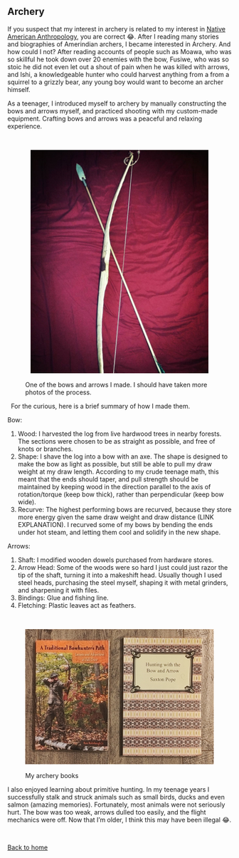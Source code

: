 ## Archery
If you suspect that my interest in archery is related to my interest in [Native American Anthropology](link), you are correct 😂. 
After I reading many stories and biographies of Amerindian archers, I became interested in Archery. And how could I not? 
After reading accounts of people such as Moawa, who was so skillful he took down over 20 enemies with the bow, 
Fusiwe, who was so stoic he did not even let out a shout of pain when he was killed with arrows, 
and Ishi, a knowledgeable hunter who could harvest anything from a from a squirrel to a grizzly bear, any young boy would want to become an archer himself.  


As a teenager, I introduced myself to archery by manually constructing the bows and arrows myself, and practiced shooting with my custom-made equipment.
Crafting bows and arrows was a peaceful and relaxing experience. 

&nbsp;
<figure>
    <p align="center">
    <img src="images/bow_arrows.png" width="400" />
    <figcaption>One of the bows and arrows I made. I should have taken more photos of the process.</figcaption>
    </p>
</figure>
&nbsp;
For the curious, here is a brief summary of how I made them.

Bow:

1.	Wood: I harvested the log from live hardwood trees in nearby forests. The sections were chosen to be as straight as possible, and free of knots or branches.
2.	Shape: I shave the log into a bow with an axe. The shape is designed to make the bow as light as possible, but still be able to pull my draw weight at my draw length. According to my crude teenage math, this meant that the ends should taper, and pull strength should be maintained by keeping wood in the direction parallel to the axis of rotation/torque (keep bow thick), rather than perpendicular (keep bow wide). 
3.	Recurve: The highest performing bows are recurved, because they store more energy given the same draw weight and draw distance (LINK EXPLANATION). I recurved some of my bows by bending the ends under hot steam, and letting them cool and solidify in the new shape. 


Arrows:

1.	Shaft: I modified wooden dowels purchased from hardware stores. 
2.	Arrow Head: Some of the woods were so hard I just could just razor the tip of the shaft, turning it into a makeshift head.  Usually though I used steel heads, purchasing the steel myself, shaping it with metal grinders, and sharpening it with files.
3.	Bindings: Glue and fishing line.
4.	Fletching: Plastic leaves act as feathers.

&nbsp;

<figure>
    <p align="center">
    <img src="images/archery_books.png" width="600" />
    <figcaption>My archery books</figcaption>
    </p>
</figure>


I also enjoyed learning about primitive hunting. In my teenage years I successfully stalk and struck animals such as small birds, ducks and even salmon (amazing memories). Fortunately, most animals were not seriously hurt. The bow was too weak, arrows dulled too easily, and the flight mechanics were off. Now that I’m older, I think this may have been illegal 😂.



&nbsp;

[Back to home](https://ceudan.github.io/Ceudan_Reads.github.io/)
